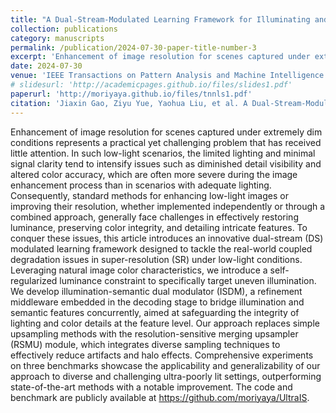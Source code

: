 ```yaml
---
title: "A Dual-Stream-Modulated Learning Framework for Illuminating and Super-Resolving Ultra-Dark Images"
collection: publications
category: manuscripts
permalink: /publication/2024-07-30-paper-title-number-3
excerpt: 'Enhancement of image resolution for scenes captured under extremely dim conditions represents a practical yet challenging problem that has received little attention. In such low-light scenarios, the limited lighting and minimal signal clarity tend to intensify issues such as diminished detail visibility and altered color accuracy, which are often more severe during the image enhancement process than in scenarios with adequate lighting. Consequently, standard methods for enhancing low-light images or improving their resolution, whether implemented independently or through a combined approach, generally face challenges in effectively restoring luminance, preserving color integrity, and detailing intricate features. To conquer these issues, this article introduces an innovative dual-stream (DS) modulated learning framework designed to tackle the real-world coupled degradation issues in super-resolution (SR) under low-light conditions. Leveraging natural image color characteristics, we introduce a self-regularized luminance constraint to specifically target uneven illumination. We develop illumination-semantic dual modulator (ISDM), a refinement middleware embedded in the decoding stage to bridge illumination and semantic features concurrently, aimed at safeguarding the integrity of lighting and color details at the feature level. Our approach replaces simple upsampling methods with the resolution-sensitive merging upsampler (RSMU) module, which integrates diverse sampling techniques to effectively reduce artifacts and halo effects. Comprehensive experiments on three benchmarks showcase the applicability and generalizability of our approach to diverse and challenging ultra-poorly lit settings, outperforming state-of-the-art methods with a notable improvement. The code and benchmark are publicly available at https://github.com/moriyaya/UltraIS.'
date: 2024-07-30
venue: 'IEEE Transactions on Pattern Analysis and Machine Intelligence (IEEE TPAMI)'
# slidesurl: 'http://academicpages.github.io/files/slides1.pdf'
paperurl: 'http://moriyaya.github.io/files/tnnls1.pdf'
citation: 'Jiaxin Gao, Ziyu Yue, Yaohua Liu, et al. A Dual-Stream-Modulated Learning Framework for Illuminating and Super-Resolving Ultra-Dark Images[J]. IEEE Transactions on Neural Networks and Learning Systems, 2024.'
---
```


Enhancement of image resolution for scenes captured under extremely dim conditions represents a practical yet challenging problem that has received little attention. In such low-light scenarios, the limited lighting and minimal signal clarity tend to intensify issues such as diminished detail visibility and altered color accuracy, which are often more severe during the image enhancement process than in scenarios with adequate lighting. Consequently, standard methods for enhancing low-light images or improving their resolution, whether implemented independently or through a combined approach, generally face challenges in effectively restoring luminance, preserving color integrity, and detailing intricate features. To conquer these issues, this article introduces an innovative dual-stream (DS) modulated learning framework designed to tackle the real-world coupled degradation issues in super-resolution (SR) under low-light conditions. Leveraging natural image color characteristics, we introduce a self-regularized luminance constraint to specifically target uneven illumination. We develop illumination-semantic dual modulator (ISDM), a refinement middleware embedded in the decoding stage to bridge illumination and semantic features concurrently, aimed at safeguarding the integrity of lighting and color details at the feature level. Our approach replaces simple upsampling methods with the resolution-sensitive merging upsampler (RSMU) module, which integrates diverse sampling techniques to effectively reduce artifacts and halo effects. Comprehensive experiments on three benchmarks showcase the applicability and generalizability of our approach to diverse and challenging ultra-poorly lit settings, outperforming state-of-the-art methods with a notable improvement. The code and benchmark are publicly available at https://github.com/moriyaya/UltraIS.
